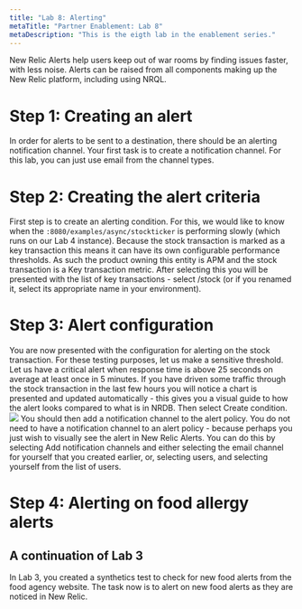 ```yaml
---
title: "Lab 8: Alerting"
metaTitle: "Partner Enablement: Lab 8"
metaDescription: "This is the eigth lab in the enablement series."
---
```


New Relic Alerts help users keep out of war rooms by finding issues faster, with less noise. Alerts can be raised from all components making up the New Relic platform, including using NRQL.

# Step 1: Creating an alert
In order for alerts to be sent to a destination, there should be an alerting notification channel. Your first task is to create a notification channel. For this lab, you can just use email from the channel types.

# Step 2: Creating the alert criteria
First step is to create an alerting condition. For this, we would like to know when the `:8080/examples/async/stockticker` is performing slowly (which runs on our Lab 4 instance). Because the stock transaction is marked as a key transaction this means it can have its own configurable performance thresholds. As such the product owning this entity is APM and the stock transaction is a Key transaction metric. After selecting this you will be presented with the list of key transactions - select /stock (or if you renamed it, select its appropriate name in your environment).

# Step 3: Alert configuration
You are now presented with the configuration for alerting on the stock transaction. For these testing purposes, let us make a sensitive threshold. Let us have a critical alert when response time is above 25 seconds on average at least once in 5 minutes. If you have driven some traffic through the stock transaction in the last few hours you will notice a chart is presented and updated automatically - this gives you a visual guide to how the alert looks compared to what is in NRDB. Then select Create condition.
![](https://i.imgur.com/q9wQ2Gv.png)
You should then add a notification channel to the alert policy. You do not need to have a notification channel to an alert policy - because perhaps you just wish to visually see the alert in New Relic Alerts. You can do this by selecting Add notification channels and either selecting the email channel for yourself that you created earlier, or, selecting users, and selecting yourself from the list of users.

# Step 4: Alerting on food allergy alerts
## A continuation of Lab 3

In Lab 3, you created a synthetics test to check for new food alerts from the food agency website. The task now is to alert on new food alerts as they are noticed in New Relic.